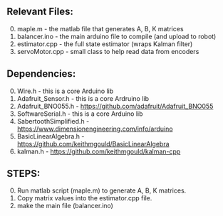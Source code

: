 ## Relevant Files:

0. maple.m - the matlab file that generates A, B, K matrices
0. balancer.ino - the main arduino file to compile (and upload to robot)
0. estimator.cpp - the full state estimator (wraps Kalman filter)
0. servoMotor.cpp - small class to help read data from encoders

## Dependencies:

0. Wire.h - this is a core Arduino lib
0. Adafruit_Sensor.h - this is a core Ardruino lib
0. Adafruit_BNO055.h - https://github.com/adafruit/Adafruit_BNO055
0. SoftwareSerial.h - this is a core Arduino lib
0. SabertoothSimplified.h - https://www.dimensionengineering.com/info/arduino
0. BasicLinearAlgebra.h - https://github.com/keithmgould/BasicLinearAlgebra
0. kalman.h - https://github.com/keithmgould/kalman-cpp

## STEPS:

0. Run matlab script (maple.m) to generate A, B, K matrices.
0. Copy matrix values into the estimator.cpp file.
0. make the main file (balancer.ino)
